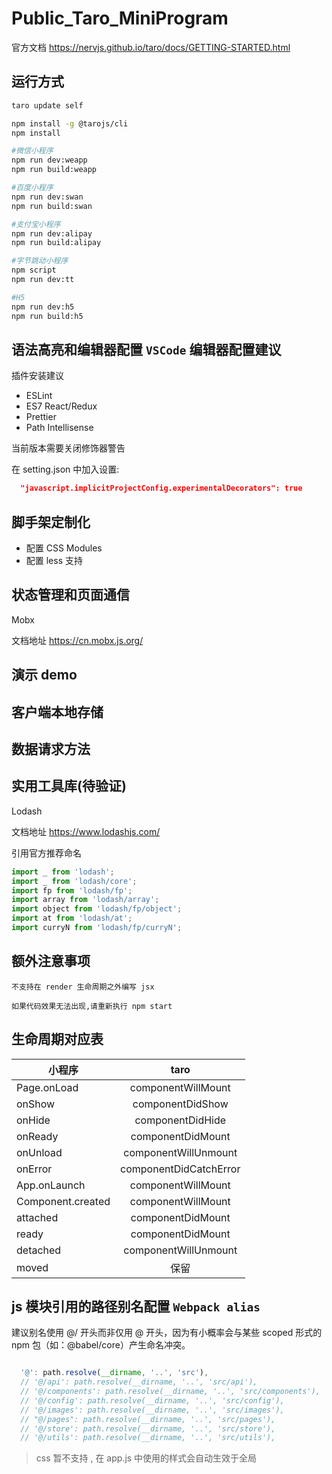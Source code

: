 <!--
 * @LastEditors: Mark
 * @Description: In User Settings Edit
 * @Author: Mark
 * @Date: 2019-04-05 22:28:55
 * @LastEditTime: 2019-04-27 18:55:13
 -->

# Public_Taro_MiniProgram

官方文档 <https://nervjs.github.io/taro/docs/GETTING-STARTED.html>

## 运行方式

```bash
taro update self

npm install -g @tarojs/cli
npm install

#微信小程序
npm run dev:weapp
npm run build:weapp

#百度小程序
npm run dev:swan
npm run build:swan

#支付宝小程序
npm run dev:alipay
npm run build:alipay

#字节跳动小程序
npm script
npm run dev:tt

#H5
npm run dev:h5
npm run build:h5

```

## 语法高亮和编辑器配置 `VSCode` 编辑器配置建议

插件安装建议

- ESLint
- ES7 React/Redux
- Prettier
- Path Intellisense

当前版本需要关闭修饰器警告

在 setting.json 中加入设置:

```json
  "javascript.implicitProjectConfig.experimentalDecorators": true
```

## 脚手架定制化

- 配置 CSS Modules
- 配置 less 支持

## 状态管理和页面通信

Mobx

文档地址
<https://cn.mobx.js.org/>

## 演示 demo

## 客户端本地存储

## 数据请求方法

## 实用工具库(待验证)

Lodash

文档地址
<https://www.lodashjs.com/>

引用官方推荐命名

```js
import _ from 'lodash';
import _ from 'lodash/core';
import fp from 'lodash/fp';
import array from 'lodash/array';
import object from 'lodash/fp/object';
import at from 'lodash/at';
import curryN from 'lodash/fp/curryN';
```

## 额外注意事项

`不支持在 render 生命周期之外编写 jsx`

`如果代码效果无法出现,请重新执行 npm start`

## 生命周期对应表

| 小程序            |          taro          |
| ----------------- | :--------------------: |
| Page.onLoad       |   componentWillMount   |
| onShow            |    componentDidShow    |
| onHide            |    componentDidHide    |
| onReady           |   componentDidMount    |
| onUnload          |  componentWillUnmount  |
| onError           | componentDidCatchError |
| App.onLaunch      |   componentWillMount   |
| Component.created |   componentWillMount   |
| attached          |   componentDidMount    |
| ready             |   componentDidMount    |
| detached          |  componentWillUnmount  |
| moved             |          保留          |

## js 模块引用的路径别名配置 `Webpack alias`

建议别名使用 @/ 开头而非仅用 @ 开头，因为有小概率会与某些 scoped 形式的 npm 包（如：@babel/core）产生命名冲突。

```js

  '@': path.resolve(__dirname, '..', 'src'),
  // '@/api': path.resolve(__dirname, '..', 'src/api'),
  // '@/components': path.resolve(__dirname, '..', 'src/components'),
  // '@/config': path.resolve(__dirname, '..', 'src/config'),
  // '@/images': path.resolve(__dirname, '..', 'src/images'),
  // "@/pages": path.resolve(__dirname, '..', 'src/pages'),
  // '@/store': path.resolve(__dirname, '..', 'src/store'),
  // '@/utils': path.resolve(__dirname, '..', 'src/utils'),

```

> css 暂不支持 , 在 app.js 中使用的样式会自动生效于全局
